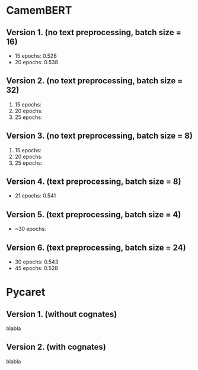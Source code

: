 # CamemBERT

## Version 1. (no text preprocessing, batch size = 16)

- 15 epochs: 0.528
- 20 epochs: 0.538

## Version 2. (no text preprocessing, batch size = 32)

1. 15 epochs:
2. 20 epochs:
3. 25 epochs:

## Version 3. (no text preprocessing, batch size = 8)

1. 15 epochs:
2. 20 epochs:
3. 25 epochs:

## Version 4. (text preprocessing, batch size = 8)

- 21 epochs: 0.541

## Version 5. (text preprocessing, batch size = 4)

- ~30 epochs:

## Version 6. (text preprocessing, batch size = 24)

- 30 epochs: 0.543
- 45 epochs: 0.528

# Pycaret

## Version 1. (without cognates)

blabla

## Version 2. (with cognates)

blabla
